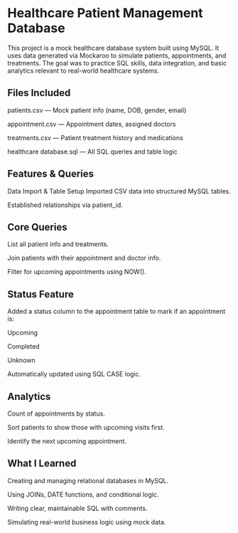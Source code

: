 # Healthcare Patient Management Database
This project is a mock healthcare database system built using MySQL. It uses data generated via Mockaroo to simulate patients, appointments, and treatments. The goal was to practice SQL skills, data integration, and basic analytics relevant to real-world healthcare systems.

## Files Included
patients.csv — Mock patient info (name, DOB, gender, email)

appointment.csv — Appointment dates, assigned doctors

treatments.csv — Patient treatment history and medications

healthcare database.sql — All SQL queries and table logic

## Features & Queries
Data Import & Table Setup
Imported CSV data into structured MySQL tables.

Established relationships via patient_id.

## Core Queries
List all patient info and treatments.

Join patients with their appointment and doctor info.

Filter for upcoming appointments using NOW().

## Status Feature
Added a status column to the appointment table to mark if an appointment is:

Upcoming

Completed

Unknown

Automatically updated using SQL CASE logic.

## Analytics
Count of appointments by status.

Sort patients to show those with upcoming visits first.

Identify the next upcoming appointment.

## What I Learned
Creating and managing relational databases in MySQL.

Using JOINs, DATE functions, and conditional logic.

Writing clear, maintainable SQL with comments.

Simulating real-world business logic using mock data.

